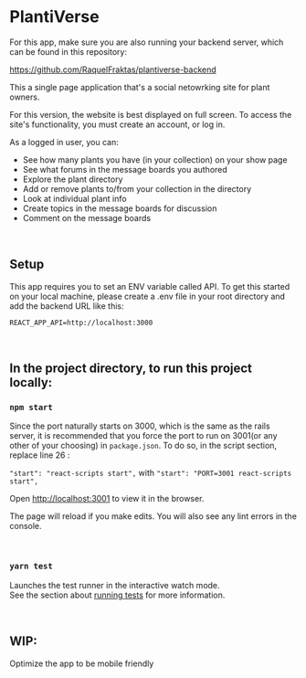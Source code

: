 # PlantiVerse
For this app, make sure you are also running your backend server, which can be found in this repository:

https://github.com/RaquelFraktas/plantiverse-backend

This a single page application that's a social netowrking site for plant owners. 

For this version, the website is best displayed on full screen. To access the site's functionality, you must create an account, or log in. 

As a logged in user, you can:
 * See how many plants you have (in your collection) on your show page
 * See what forums in the message boards you authored 
 * Explore the plant directory
 * Add or remove plants to/from your collection in the directory
 * Look at individual plant info
 * Create topics in the message boards for discussion
 * Comment on the message boards 

<br>

## Setup

This app requires you to set an ENV variable called API. To get this started on your local machine, please create a .env file in your root directory and add the backend URL like this:

```REACT_APP_API=http://localhost:3000```

<br>

## In the project directory, to run this project locally:

### `npm start`

Since the port naturally starts on 3000, which is the same as the rails server, it is recommended that you force the port to run on 3001(or any other of your choosing) in ```package.json```. To do so, in the script section, replace line 26 :

```"start": "react-scripts start",``` with ```"start": "PORT=3001 react-scripts start",``` 


Open [http://localhost:3001](http://localhost:3001) to view it in the browser.

The page will reload if you make edits. You will also see any lint errors in the console.


<br>

### `yarn test`
 
Launches the test runner in the interactive watch mode.\
See the section about [running tests](https://facebook.github.io/create-react-app/docs/running-tests) for more information.

<br>

## WIP:
Optimize the app to be mobile friendly
